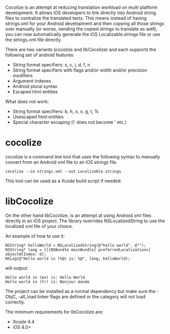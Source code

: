 Cocolize is an attempt at reducing translation workload on multi platform development. It allows iOS developers to link directly into Android string files to centralize the translated texts. This means instead of having strings.xml for your Android development and then copying all those strings over manually (or worse, sending the copied strings to translate as well), you can now automatically generate the iOS Localizable.strings file or use the strings.xml file directly.

There are two variants (cocolize and libCocolize) and each supports the following set of android features:
<ul>
<li>String format specifiers: s, c, i, d, f, n</li>
<li>String format specifiers with flags and/or width and/or precision modifiers</li>
<li>Argument indexes</li>
<li>Android plural syntax</li>
<li>Escaped html entities</li>
</ul>

What does not work:
<ul>
<li>String format specifiers: b, h, o, x, g, t, %</li>
<li>Unescaped html entities</li>
<li>Special character escaping (\' does not become ' etc.)</li> 
</ul>

cocolize
========

cocolize is a command line tool that uses the following syntax to manually convert from an Android xml file to an iOS strings file.

    cocolize --in strings.xml --out Localizable.strings

This tool can be used as a Xcode build script if needed.

libCocolize
===========

On the other hand libCocolize, is an attempt at using Android xml files directly in an iOS project. The library overrides NSLocalizedString to use the localized xml file of your choice. 

An example of how to use it:

    NSString* helloWorld = NSLocalizedString(@"hello world", @"");
    NSString* lang = [[[NSBundle mainBundle] preferredLocalizations] objectAtIndex: 0];
    NSLog(@"Hello world in (%@) is: %@", lang, helloWorld);

will output:

    Hello world in (en) is: Hello World
    Hello world in (fr) is: Bonjour monde

The project can be installed as a normal dependency but make sure the -ObjC, -all_load linker flags are defined or the category will not load correctly.

The minimum requirements for libCocolize are:
<ul>
<li>Xcode 4.4</li>
<li>iOS 4.0+</li>
</ul>
